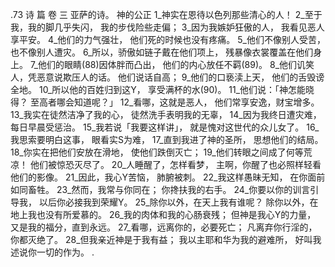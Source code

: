 .73 
诗 篇 卷 三 
亚萨的诗。 
神的公正 
1_神实在恩待以色列那些清心的人！ 
2_至于我，我的脚几乎失闪， 
我的步伐险些走偏； 
3_因为我嫉妒狂傲的人， 
我看见恶人享平安。 
4_他们的力气强壮， 
他们死的时候也没有疼痛。 
5_他们不像别人受苦， 
也不像别人遭灾。 
6_所以，骄傲如链子戴在他们项上， 
残暴像衣裳覆盖在他们身上。 
7_他们的眼睛(88)因体胖而凸出， 
他们的内心放任不羁(89)。 
8_他们讥笑人，凭恶意说欺压人的话。 
他们说话自高； 
9_他们的口亵渎上天， 
他们的舌毁谤全地。 
10_所以他的百姓归到这Y， 
享受满杯的水(90)。 
11_他们说：「神怎能晓得？ 
至高者哪会知道呢？」 
12_看哪，这就是恶人， 
他们常享安逸，财宝增多。 
13_我实在徒然洁净了我的心， 
徒然洗手表明我的无辜， 
14_因为我终日遭灾难， 
每日早晨受惩治。 
15_我若说「我要这样讲」， 
就是愧对这世代的众儿女了。 
16_我思索要明白这事， 
眼看实S为难， 
17_直到我进了神的圣所， 
思想他们的结局。 
18_你实在把他们安放在滑地， 
使他们跌倒灭亡； 
19_他们转眼之间成了何等荒凉！ 
他们被惊恐灭尽了。 
20_人睡醒了，怎样看梦， 
主啊，你醒了也必照样轻看他们的影像。 
21_因此，我心Y苦恼， 
肺腑被刺。 
22_我这样愚昧无知， 
在你面前如同畜牲。 
23_然而，我常与你同在； 
你搀扶我的右手。 
24_你要以你的训言引导我， 
以后你必接我到荣耀Y。 
25_除你以外，在天上我有谁呢？ 
除你以外，在地上我也没有所爱慕的。 
26_我的肉体和我的心肠衰残； 
但神是我心Y的力量， 
又是我的福分，直到永远。 
27_看哪，远离你的，必要死亡； 
凡离弃你行淫的，你都灭绝了。 
28_但我亲近神是于我有益； 
我以主耶和华为我的避难所， 
好叫我述说你一切的作为。 
.